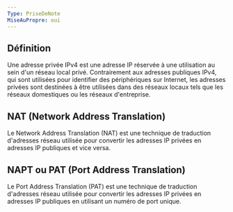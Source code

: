 ```yaml
---
Type: PriseDeNote
MiseAuPropre: oui
---
```


## Définition
Une adresse privée IPv4 est une adresse IP réservée à une utilisation au sein d'un réseau local privé. Contrairement aux adresses publiques IPv4, qui sont utilisées pour identifier des périphériques sur Internet, les adresses privées sont destinées à être utilisées dans des réseaux locaux tels que les réseaux domestiques ou les réseaux d'entreprise.

## NAT (Network Address Translation)
Le Network Address Translation (NAT) est une technique de traduction d'adresses réseau utilisée pour convertir les adresses IP privées en adresses IP publiques et vice versa.

## NAPT ou PAT (Port Address Translation)
Le Port Address Translation (PAT) est une technique de traduction d'adresses réseau utilisée pour convertir les adresses IP privées en adresses IP publiques en utilisant un numéro de port unique.

